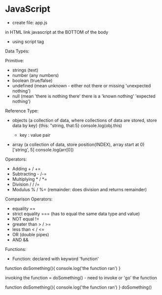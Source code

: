 # JavaScript

- create file: app.js 

in HTML link javascript at the BOTTOM of the body 
- using script tag 


Data Types: 

Primitive:
- strings (text)
- number (any numbers)
- boolean (true/false)
- undefined (mean unknown - either not there or missing 'unexpected nothing')
- null (mean 'there is nothing there' there is a 'known nothing' 'expected nothing')

Reference Type:
- objects (a collection of data, where collections of data are stored, store data by key)
    {this: "string, that:5}
    console.log(obj.this)
    - key : value pair 

- array (a collection of data, store position(INDEX), array start at 0)
    ['string', 5]
    console.log(arr[0])

Operators:
-  Adding + / +=
- Subtracting - /-=
- Multiplying * / *=
- Division /  / /=
- Modulus %  / %= (remainder: does division and returns remainder)

Comparison Operators:
- equality ==
- strict equality === (has to equal the same data type and value)
- NOT equal != 
- greater than > / >=
- less than < / <=
- OR (double pipes)
- AND &&

Functions:
- Function: declared with keyword 'function' 

function doSomething(){
    console.log('the function ran')
}

invoking the function = doSomething()
    - need to invoke or 'go' the function 

function doSomething(){
    console.log('the function ran')
}
doSomething()


